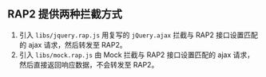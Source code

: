 ## RAP2 提供两种拦截方式

1. 引入 `libs/jquery.rap.js`
  用复写的 `jQuery.ajax` 拦截与 RAP2 接口设置匹配的 ajax 请求，然后转发至 RAP2。
2. 引入 `libs/mock.rap.js`
	由 Mock 拦截与 RAP2 接口设置匹配的 ajax 请求，然后直接返回响应数据，不会转发至 RAP2。

